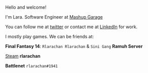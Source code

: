 Hello and welcome!

I'm Lara. Software Engineer at [Mashup Garage](https://www.mashupgarage.com/)

You can follow me at [twitter](https://twitter.com/rlarachan03) or contact me at [LinkedIn](www.linkedin.com/in/lara-verenice-martinez) for work.

I mostly play games. We can be friends at:

**Final Fantasy 14**: `Rlarachan Rlarachan` & `Sini Gang` **Ramuh Server**

[Steam](https://steamcommunity.com/id/rlarachan) **rlarachan**

**Battlenet** `rlarachan#1941`
